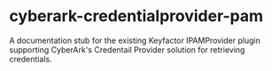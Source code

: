 # cyberark-credentialprovider-pam
A documentation stub for the existing Keyfactor IPAMProvider plugin supporting CyberArk's Credentail Provider solution for retrieving credentials.

